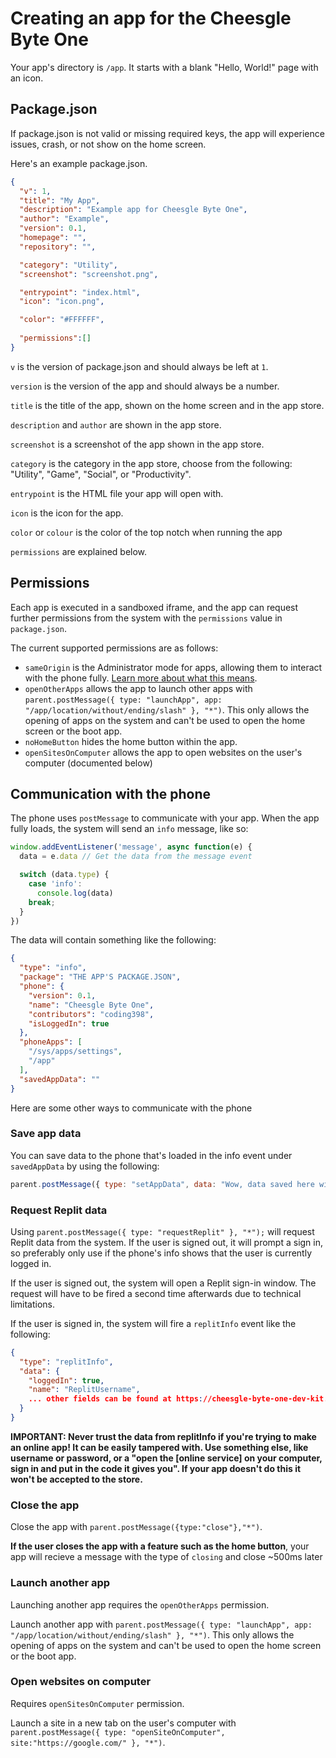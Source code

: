 # Creating an app for the Cheesgle Byte One
Your app's directory is `/app`. It starts with a blank "Hello, World!" page with an icon.

## Package.json
If package.json is not valid or missing required keys, the app will experience issues, crash, or not show on the home screen.

Here's an example package.json.

```json
{
  "v": 1,
  "title": "My App",
  "description": "Example app for Cheesgle Byte One",
  "author": "Example",
  "version": 0.1,
  "homepage": "",
  "repository": "",

  "category": "Utility",
  "screenshot": "screenshot.png",

  "entrypoint": "index.html",
  "icon": "icon.png",

  "color": "#FFFFFF",
  
  "permissions":[]
}
```

`v` is the version of package.json and should always be left at `1`.

`version` is the version of the app and should always be a number.

`title` is the title of the app, shown on the home screen and in the app store.

`description` and `author` are shown in the app store.

`screenshot` is a screenshot of the app shown in the app store.

`category` is the category in the app store, choose from the following: "Utility", "Game", "Social", or "Productivity".

`entrypoint` is the HTML file your app will open with.

`icon` is the icon for the app.

`color` or `colour` is the color of the top notch when running the app

`permissions` are explained below.

## Permissions
Each app is executed in a sandboxed iframe, and the app can request further permissions from the system with the `permissions` value in `package.json`.

The current supported permissions are as follows:
- `sameOrigin` is the Administrator mode for apps, allowing them to interact with the phone fully. [Learn more about what this means](https://javascript.info/cross-window-communication).
- `openOtherApps` allows the app to launch other apps with `parent.postMessage({ type: "launchApp", app: "/app/location/without/ending/slash" }, "*")`. This only allows the opening of apps on the system and can't be used to open the home screen or the boot app.
- `noHomeButton` hides the home button within the app.
- `openSitesOnComputer` allows the app to open websites on the user's computer (documented below)

## Communication with the phone
The phone uses `postMessage` to communicate with your app. When the app fully loads, the system will send an `info` message, like so:

```js
window.addEventListener('message', async function(e) {
  data = e.data // Get the data from the message event

  switch (data.type) {
    case 'info':
      console.log(data)
    break;
  }
})
```

The data will contain something like the following:
```json
{
  "type": "info",
  "package": "THE APP'S PACKAGE.JSON",
  "phone": {
    "version": 0.1,
    "name": "Cheesgle Byte One",
    "contributors": "coding398",
    "isLoggedIn": true
  },
  "phoneApps": [
    "/sys/apps/settings",
    "/app"
  ],
  "savedAppData": ""
}
```

Here are some other ways to communicate with the phone
### Save app data
You can save data to the phone that's loaded in the info event under `savedAppData` by using the following:
```js
parent.postMessage({ type: "setAppData", data: "Wow, data saved here will be loaded when the app is next loaded!" }, "*");
```

### Request Replit data
Using `parent.postMessage({ type: "requestReplit" }, "*");` will request Replit data from the system. If the user is signed out, it will prompt a sign in, so preferably only use if the phone's info shows that the user is currently logged in.

If the user is signed out, the system will open a Replit sign-in window. The request will have to be fired a second time afterwards due to technical limitations.

If the user is signed in, the system will fire a `replitInfo` event like the following:
```json
{
  "type": "replitInfo",
  "data": {
    "loggedIn": true,
    "name": "ReplitUsername",
    ... other fields can be found at https://cheesgle-byte-one-dev-kit.codingmaster398.repl.co/__replauthuser
  }
}
```

**IMPORTANT: Never trust the data from replitInfo if you're trying to make an online app! It can be easily tampered with. Use something else, like username or password, or a "open the [online service] on your computer, sign in and put in the code it gives you". If your app doesn't do this it won't be accepted to the store.**

### Close the app
Close the app with `parent.postMessage({type:"close"},"*")`.

**If the user closes the app with a feature such as the home button**, your app will recieve a message with the type of `closing` and close ~500ms later

### Launch another app
Launching another app requires the `openOtherApps` permission.

Launch another app with `parent.postMessage({ type: "launchApp", app: "/app/location/without/ending/slash" }, "*")`. This only allows the opening of apps on the system and can't be used to open the home screen or the boot app.

### Open websites on computer
Requires `openSitesOnComputer` permission.

Launch a site in a new tab on the user's computer with `parent.postMessage({ type: "openSiteOnComputer", site:"https://google.com/" }, "*")`.